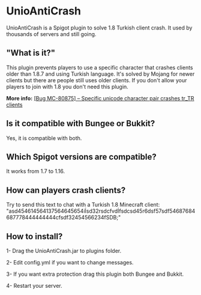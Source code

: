 # UnioAntiCrash
UnioAntiCrash is a Spigot plugin to solve 1.8 Turkish client crash. It used by thousands of servers and still going.

## "What is it?"
This plugin prevents players to use a specific character that crashes clients older than 1.8.7 and using Turkish language. It's solved by Mojang for newer clients but there are people still uses older clients. If you don't allow your players to join with 1.8 you don't need this plugin.

**More info:** 
[[Bug MC-80875] – Specific unicode character pair crashes tr_TR clients](https://www.mojang.com/2015/06/minecraft-1-8-7-security-release/)

## Is it compatible with Bungee or Bukkit?
Yes, it is compatible with both.

## Which Spigot versions are compatible?
It works from 1.7 to 1.16.

## How can players crash clients?
Try to send this text to chat with a Turkish 1.8 Minecraft client:
"asd454614564137564645654iİsd32rsdcfvdİfsdcsd45r6dsf57sdf54687684687778444444444cfsdf32454566234fSDB;"

## How to install?
1- Drag the UnioAntiCrash.jar to plugins folder.

2- Edit config.yml if you want to change messages.

3- If you want extra protection drag this plugin both Bungee and Bukkit.

4- Restart your server.

